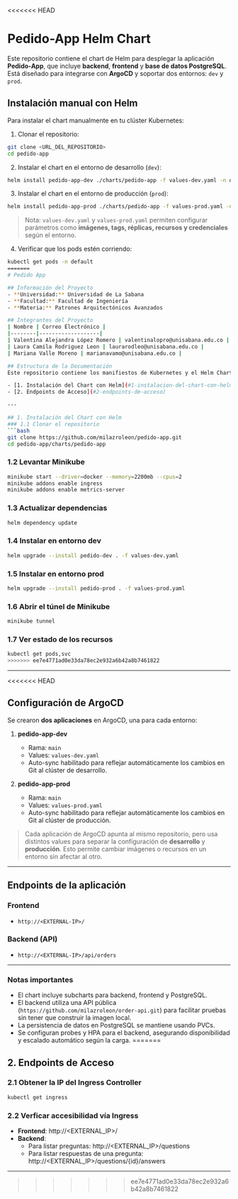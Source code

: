 <<<<<<< HEAD

# Pedido-App Helm Chart

Este repositorio contiene el chart de Helm para desplegar la aplicación **Pedido-App**, que incluye **backend**, **frontend** y **base de datos PostgreSQL**. Está diseñado para integrarse con **ArgoCD** y soportar dos entornos: `dev` y `prod`.



## Instalación manual con Helm

Para instalar el chart manualmente en tu clúster Kubernetes:

1. Clonar el repositorio:

```bash
git clone <URL_DEL_REPOSITORIO>
cd pedido-app
````

2. Instalar el chart en el entorno de desarrollo (`dev`):

```bash
helm install pedido-app-dev ./charts/pedido-app -f values-dev.yaml -n default
```

3. Instalar el chart en el entorno de producción (`prod`):

```bash
helm install pedido-app-prod ./charts/pedido-app -f values-prod.yaml -n default
```

> Nota: `values-dev.yaml` y `values-prod.yaml` permiten configurar parámetros como **imágenes, tags, réplicas, recursos y credenciales** según el entorno.

4. Verificar que los pods estén corriendo:

```bash
kubectl get pods -n default
=======
# Pedido App 

## Información del Proyecto
- **Universidad:** Universidad de La Sabana  
- **Facultad:** Facultad de Ingeniería  
- **Materia:** Patrones Arquitectónicos Avanzados 

## Integrantes del Proyecto
| Nombre | Correo Electrónico |
|--------|-------------------|
| Valentina Alejandra López Romero | valentinalopro@unisabana.edu.co |
| Laura Camila Rodriguez Leon | laurarodleo@unisabana.edu.co |
| Mariana Valle Moreno | marianavamo@unisabana.edu.co |

## Estructura de la Documentación
Este repositorio contiene los manifiestos de Kubernetes y el Helm Chart para desplegar la aplicación **Pedido App** (Frontend + Backend + PostgreSQL).

- [1. Instalación del Chart con Helm](#1-instalacion-del-chart-con-helm)
- [2. Endpoints de Acceso](#2-endpoints-de-acceso)

---

## 1. Instalación del Chart con Helm
### 1.1 Clonar el repositorio
```bash
git clone https://github.com/milazroleon/pedido-app.git
cd pedido-app/charts/pedido-app
```
### 1.2 Levantar Minikube
```bash
minikube start --driver=docker --memory=2200mb --cpus=2
minikube addons enable ingress
minikube addons enable metrics-server
```
### 1.3 Actualizar dependencias
```bash
helm dependency update
```
### 1.4 Instalar en entorno dev
```bash
helm upgrade --install pedido-dev . -f values-dev.yaml
```
### 1.5 Instalar en entorno prod
```bash
helm upgrade --install pedido-prod . -f values-prod.yaml
``` 
### 1.6 Abrir el túnel de Minikube
```bash
minikube tunnel
```
### 1.7 Ver estado de los recursos
```bash
kubectl get pods,svc
>>>>>>> ee7e4771ad0e33da78ec2e932a6b42a8b7461822
```

---

<<<<<<< HEAD
## Configuración de ArgoCD

Se crearon **dos aplicaciones** en ArgoCD, una para cada entorno:

1. **pedido-app-dev**

   * Rama: `main`
   * Values: `values-dev.yaml`
   * Auto-sync habilitado para reflejar automáticamente los cambios en Git al clúster de desarrollo.

2. **pedido-app-prod**

   * Rama: `main`
   * Values: `values-prod.yaml`
   * Auto-sync habilitado para reflejar automáticamente los cambios en Git al clúster de producción.

> Cada aplicación de ArgoCD apunta al mismo repositorio, pero usa distintos values para separar la configuración de **desarrollo** y **producción**. Esto permite cambiar imágenes o recursos en un entorno sin afectar al otro.

---
## Endpoints de la aplicación

### Frontend
- `http://<EXTERNAL-IP>/`

### Backend (API)
- `http://<EXTERNAL-IP>/api/orders`
---
### Notas importantes

* El chart incluye subcharts para backend, frontend y PostgreSQL.
* El backend utiliza una API pública (`https://github.com/milazroleon/order-api.git`) para facilitar pruebas sin tener que construir la imagen local.
* La persistencia de datos en PostgreSQL se mantiene usando PVCs.
* Se configuran probes y HPA para el backend, asegurando disponibilidad y escalado automático según la carga.
=======
## 2. Endpoints de Acceso
### 2.1 Obtener la IP del Ingress Controller
```bash
kubectl get ingress
```
### 2.2 Verficar accesibilidad vía Ingress
- **Frontend**: http://<EXTERNAL_IP>/
- **Backend**:
  - Para listar preguntas: http://<EXTERNAL_IP>/questions
  - Para listar respuestas de una pregunta: http://<EXTERNAL_IP>/questions/{id}/answers
    
---



>>>>>>> ee7e4771ad0e33da78ec2e932a6b42a8b7461822

